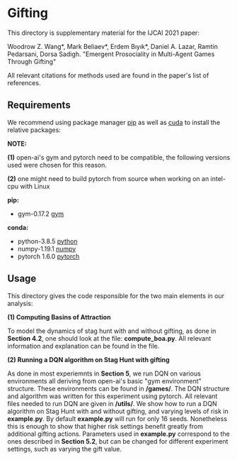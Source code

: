 # Gifting 

This directory is supplementary material for the IJCAI 2021 paper:

Woodrow Z. Wang\*, Mark Beliaev\*, Erdem Bıyık\*, Daniel A. Lazar, Ramtin Pedarsani, Dorsa Sadigh. "Emergent Prosociality in Multi-Agent Games Through Gifting"

All relevant citations for methods used are found in the paper's list of references.

## Requirements

We recommend using package manager [pip](https://pip.pypa.io/en/stable/) as well as 
[cuda](https://developer.nvidia.com/cuda-toolkit) to install the relative packages:

**NOTE:** 

**(1)** open-ai's gym and pytorch need to be compatible, the following versions used were chosen 
    for this reason.

**(2)** one might need to build pytorch from source when working on an intel-cpu with Linux

**pip:**

- gym-0.17.2  [gym](https://gym.openai.com/)

**conda:**

- python-3.8.5 [python](https://www.python.org/downloads/release/python-385/)
- numpy-1.19.1 [numpy](https://numpy.org/devdocs/release/1.19.1-notes.html)
- pytorch 1.6.0 [pytorch](https://pytorch.org/get-started/previous-versions/)

## Usage

This directory gives the code responsible for the two main elements in our analysis:

**(1) Computing Basins of Attraction**

To model the dynamics of stag hunt with and without gifting, as done in **Section 4.2**, one should look at the file: **compute_boa.py**.
All relevant information and explanation can be found in the file. 

**(2) Running a DQN algorithm on Stag Hunt with gifting**

As done in most experiemnts in **Section 5**, we run DQN on various environments all deriving from open-ai's 
basic "gym environment" structure. These environments can be found in **/games/**. The DQN structure and algorithm was written for this experiment using pytorch. All relevant files needed to run DQN are given in **/utils/**. We show how to run a DQN algorithm on Stag Hunt with and without gifting, and varying levels of risk in **example.py**. By default **example.py** will run for only 16 seeds. Nonetheless this is enough to show that higher risk settings benefit greatly from additional gifting actions. Parameters used in **example.py** correspond to the ones described in **Section 5.2**, but can  be changed for different experiment settings, such as varying the gift value.



